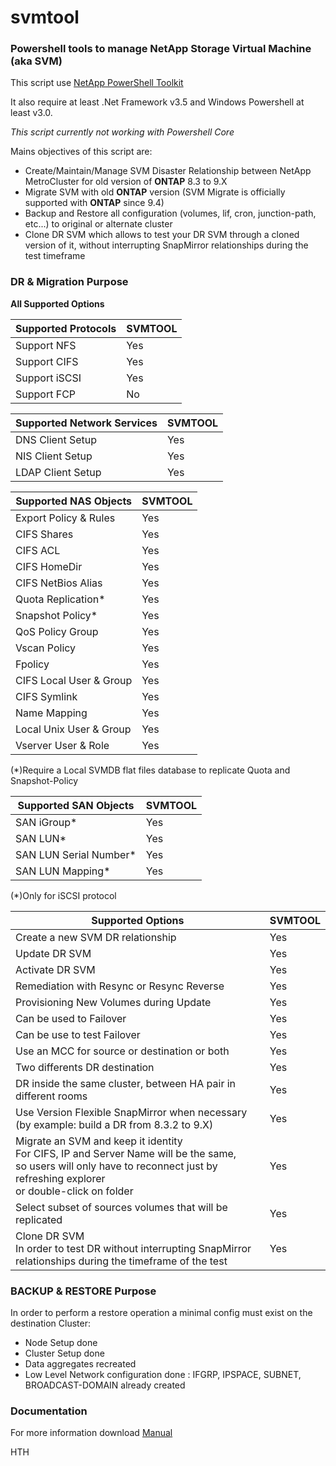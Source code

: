 # svmtool
### Powershell tools to manage NetApp Storage Virtual Machine (aka SVM)


This script use [NetApp PowerShell Toolkit](https://mysupport.netapp.com/tools/info/ECMLP2310788I.html?productID=61926)

It also require at least .Net Framework v3.5 and Windows Powershell at least v3.0.

*This script currently not working with Powershell Core*

Mains objectives of this script are:
- Create/Maintain/Manage SVM Disaster Relationship between NetApp MetroCluster for old version of **ONTAP** 8.3 to 9.X
- Migrate SVM with old **ONTAP** version (SVM Migrate is officially supported with **ONTAP** since 9.4)
- Backup and Restore all configuration (volumes, lif, cron, junction-path, etc...) to original or alternate cluster
- Clone DR SVM which allows to test your DR SVM through a cloned version of it, without interrupting SnapMirror relationships during the test timeframe

### DR & Migration Purpose
**All Supported Options**

Supported Protocols | SVMTOOL
--------------------|--------
Support NFS | Yes
Support CIFS | Yes
Support iSCSI | Yes
Support FCP | No

Supported Network Services | SVMTOOL
---------------------------|--------
DNS Client Setup | Yes
NIS Client Setup | Yes
LDAP Client Setup | Yes

Supported NAS Objects | SVMTOOL
---------------------|---------
Export Policy & Rules | Yes
CIFS Shares | Yes
CIFS ACL | Yes
CIFS HomeDir | Yes
CIFS NetBios Alias | Yes
Quota Replication* | Yes
Snapshot Policy* | Yes
QoS Policy Group | Yes
Vscan Policy | Yes
Fpolicy | Yes
CIFS Local User & Group | Yes
CIFS Symlink | Yes
Name Mapping | Yes
Local Unix User & Group | Yes
Vserver User & Role | Yes

(*)Require a Local SVMDB flat files database to replicate Quota and Snapshot-Policy

Supported SAN Objects | SVMTOOL
----------------------|--------
SAN iGroup* | Yes
SAN LUN* | Yes
SAN LUN Serial Number* | Yes
SAN LUN Mapping* | Yes

(*)Only for iSCSI protocol

Supported Options | SVMTOOL
------------------|--------
Create a new SVM DR relationship | Yes
Update DR SVM | Yes
Activate DR SVM | Yes
Remediation with Resync or Resync Reverse | Yes
Provisioning New Volumes during Update | Yes
Can be used to Failover | Yes
Can be use to test Failover | Yes
Use an MCC for source or destination or both | Yes
Two differents DR destination | Yes
DR inside the same cluster, between HA pair in different rooms | Yes
Use Version Flexible SnapMirror when necessary<br>(by example: build a DR from 8.3.2 to 9.X) | Yes
Migrate an SVM and keep it identity<br>For CIFS, IP and Server Name will be the same,<br>so users will only have to reconnect just by refreshing explorer<br>or double-click on folder<br> | Yes 
Select subset of sources volumes that will be replicated | Yes
Clone DR SVM<br>In order to test DR without interrupting SnapMirror relationships during the timeframe of the test | Yes

### BACKUP & RESTORE Purpose
In order to perform a restore operation a minimal config must exist on the destination Cluster:
- Node Setup done
- Cluster Setup done
- Data aggregates recreated
- Low Level Network configuration done : IFGRP, IPSPACE, SUBNET, BROADCAST-DOMAIN already created

### Documentation
For more information download [Manual](https://github.com/oliviermasson/svmtool/blob/master/SVMTOOL_Manual_v1.0.docx)

HTH

